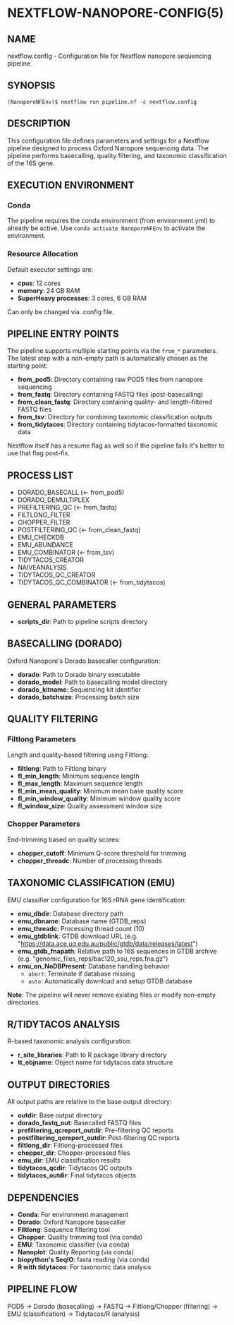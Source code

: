 # NEXTFLOW-NANOPORE-CONFIG(5)

## NAME
nextflow.config - Configuration file for Nextflow nanopore sequencing pipeline

## SYNOPSIS
```
(NanoporeNFEnv)$ nextflow run pipeline.nf -c nextflow.config
```

## DESCRIPTION
This configuration file defines parameters and settings for a Nextflow pipeline designed to process Oxford Nanopore sequencing data. The pipeline performs basecalling, quality filtering, and taxonomic classification of the 16S gene.

## EXECUTION ENVIRONMENT

### Conda
The pipeline requires the conda environment (from environment.yml) to already be active.
Use `conda activate NanoporeNFEnv` to activate the environment.

### Resource Allocation
Default executor settings are:
- **cpus**: 12 cores
- **memory**: 24 GB RAM
- **SuperHeavy processes**: 3 cores, 6 GB RAM

Can only be changed via .config file.

## PIPELINE ENTRY POINTS

The pipeline supports multiple starting points via the `from_*` parameters. The latest step with a non-empty path is automatically chosen as the starting point:

- **from_pod5**: Directory containing raw POD5 files from nanopore sequencing
- **from_fastq**: Directory containing FASTQ files (post-basecalling)
- **from_clean_fastq**: Directory containing quality- and length-filtered FASTQ files
- **from_tsv**: Directory for combining taxonomic classification outputs
- **from_tidytacos**: Directory containing tidytacos-formatted taxonomic data

Nextflow itself has a resume flag as well so if the pipeline fails it's better to use that flag post-fix.

## PROCESS LIST
- DORADO_BASECALL (<- from_pod5)
- DORADO_DEMULTIPLEX
- PREFILTERING_QC (<- from_fastq)
- FILTLONG_FILTER
- CHOPPER_FILTER
- POSTFILTERING_QC (<- from_clean_fastq)
- EMU_CHECKDB
- EMU_ABUNDANCE
- EMU_COMBINATOR (<- from_tsv)
- TIDYTACOS_CREATOR
- NAIVEANALYSIS
- TIDYTACOS_QC_CREATOR
- TIDYTACOS_QC_COMBINATOR (<- from_tidytacos)

## GENERAL PARAMETERS

- **scripts_dir**: Path to pipeline scripts directory

## BASECALLING (DORADO)

Oxford Nanopore's Dorado basecaller configuration:

- **dorado**: Path to Dorado binary executable
- **dorado_model**: Path to basecalling model directory
- **dorado_kitname**: Sequencing kit identifier
- **dorado_batchsize**: Processing batch size

## QUALITY FILTERING

### Filtlong Parameters
Length and quality-based filtering using Filtlong:

- **filtlong**: Path to Filtlong binary
- **fl_min_length**: Minimum sequence length
- **fl_max_length**: Maximum sequence length
- **fl_min_mean_quality**: Minimum mean base quality score
- **fl_min_window_quality**: Minimum window quality score
- **fl_window_size**: Quality assessment window size

### Chopper Parameters
End-trimming based on quality scores:

- **chopper_cutoff**: Minimum Q-score threshold for trimming
- **chopper_threadc**: Number of processing threads

## TAXONOMIC CLASSIFICATION (EMU)

EMU classifier configuration for 16S rRNA gene identification:

- **emu_dbdir**: Database directory path
- **emu_dbname**: Database name (GTDB_reps)
- **emu_threadc**: Processing thread count (10)
- **emu_gtdblink**: GTDB download URL (e.g. "https://data.ace.uq.edu.au/public/gtdb/data/releases/latest")
- **emu_gtdb_fnapath**: Relative path to 16S sequences in GTDB archive (e.g. "genomic_files_reps/bac120_ssu_reps.fna.gz")
- **emu_on_NoDBPresent**: Database handling behavior
  - `abort`: Terminate if database missing
  - `auto`: Automatically download and setup GTDB database

**Note**: The pipeline will never remove existing files or modify non-empty directories.

## R/TIDYTACOS ANALYSIS

R-based taxonomic analysis configuration:

- **r_site_libraries**: Path to R package library directory
- **tt_objname**: Object name for tidytacos data structure

## OUTPUT DIRECTORIES

All output paths are relative to the base output directory:

- **outdir**: Base output directory
- **dorado_fastq_out**: Basecalled FASTQ files
- **prefiltering_qcreport_outdir**: Pre-filtering QC reports
- **postfiltering_qcreport_outdir**: Post-filtering QC reports
- **filtlong_dir**: Filtlong-processed files
- **chopper_dir**: Chopper-processed files
- **emu_dir**: EMU classification results
- **tidytacos_qcdir**: Tidytacos QC outputs
- **tidytacos_outdir**: Final tidytacos objects

## DEPENDENCIES

- **Conda**: For environment management
- **Dorado**: Oxford Nanopore basecaller
- **Filtlong**: Sequence filtering tool
- **Chopper**: Quality trimming tool (via conda)
- **EMU**: Taxonomic classifier (via conda)
- **Nanoplot**: Quality Reporting (via conda)
- **biopython's SeqIO**: fasta reading (via conda)
- **R with tidytacos**: For taxonomic data analysis

## PIPELINE FLOW
POD5 → Dorado (basecalling) → FASTQ → Filtlong/Chopper (filtering) → EMU (classification) → Tidytacos/R (analysis)
